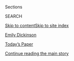 <div id="app">

<div>

<div class="NYTAppHideMasthead css-zz1s19 e1suatyy0">

<div class="section css-ui9rw0 e1suatyy2">

<div class="css-11hrj97 er09x8g0">

<div class="css-6n7j50">

</div>

<span class="css-1dv1kvn">Sections</span>

<div class="css-10488qs">

<span class="css-1dv1kvn">SEARCH</span>

</div>

[Skip to content](#site-content)[Skip to site index](#site-index)

</div>

<div id="masthead-section-label" class="css-1fnb9ct eaxe0e00">

[Emily
Dickinson](https://www.nytimes3xbfgragh.onion/topic/person/emily-dickinson)

</div>

<div class="css-10698na e1huz5gh0">

</div>

</div>

<div id="masthead-bar-one" class="section hasLinks css-15hmgas e1csuq9d3">

<div class="css-uqyvli e1csuq9d0">

</div>

<div class="css-1uqjmks e1csuq9d1">

</div>

<div class="css-9e9ivx">

[](https://myaccount.nytimes3xbfgragh.onion/auth/login?response_type=cookie&client_id=vi)

</div>

<div class="css-1bvtpon e1csuq9d2">

[Today’s Paper](https://www.nytimes3xbfgragh.onion/section/todayspaper)

</div>

</div>

</div>

</div>

<div data-aria-hidden="false">

<div id="site-content" data-role="main">

<div class="css-1ffjgkm">

</div>

<div id="top-wrapper" class="css-15p45cc eaca97t0" type="top">

<div id="top-slug" class="css-19x0jxb eaca97t1" hidden="">

Advertisement

</div>

[Continue reading the main
story](#after-top)

<div class="ad top-wrapper" style="text-align:center;height:100%;display:block;min-height:90px">

<div id="top" class="place-ad" data-position="top" data-size-key="top">

</div>

</div>

<div id="after-top">

</div>

</div>

<div id="collection-Dickinson, Emily" class="section css-15h4p1b e9abtgs0">

<div class="css-1j21atc e1svk9qx1">

<div class="css-fmiefx e1svk9qx2">

<div class="css-1hk7r2m eu54l5x0">

<div id="sponsor-wrapper" class="css-7a1pgi eaca97t0" type="sponsor" hidden="">

<div id="sponsor-slug" class="css-1l4mleb eaca97t1" hidden="">

Supported by

</div>

[Continue reading the main
story](#after-sponsor)

<div id="sponsor" class="ad sponsor-wrapper" style="text-align:left;height:100%;display:block">

</div>

<div id="after-sponsor">

</div>

</div>

</div>

### <span class="css-5xm8y ezz4tcd1">[Times Topics](/index.html)</span>

</div>

<div class="css-nfcc9b e1svk9qx3">

<div class="css-vl9dhg e1svk9qx5">

<div class="css-1nrhkj6 e1svk9qx6">

# Emily Dickinson

<div class="follow-button-placeholder" data-collection-id="">

</div>

</div>

</div>

</div>

</div>

<div class="css-185go5a e1o5byef0">

<div class="css-15cbhtu">

  - [Latest](#stream-panel)
  - <span class="css-6n7j50">Search</span>
    <div class="control">
    <div class="label-container css-1dv1kvn">
    Search
    </div>
    <div class="css-wm4t3d">
    **<span id="clear-search-input" class="css-1dv1kvn">Clear this text
    input</span>
    </div>
    </div>
    <span class="css-1iovbfw"></span>

<div id="stream-panel" class="section css-8msx5b e1jz0cab1">

<div class="css-13mho3u">

1.  
    
    <div class="css-1cp3ece">
    
    <div class="css-1l4spti">
    
    [](/2020/02/25/books/review/these-fevered-days-martha-ackmann.html)
    
    <div class="css-79elbk">
    
    ![](https://static01.graylady3jvrrxbe.onion/images/2020/04/12/obituaries/12Marshall/25Marshall-thumbWide.jpg?quality=75&auto=webp&disable=upscale)
    
    </div>
    
    ### <span class="css-m70j1g">nonfiction</span>
    
    ## Reviving Emily Dickinson in 10 Episodes
    
    In “These Fevered Days,” Martha Ackmann plumbs pivotal moments in
    the poet’s life for fresh insight into her mind.
    
    <div class="css-1nqbnmb ea5icrr0">
    
    By <span class="css-1n7hynb">Megan
    Marshall</span>
    
    </div>
    
    </div>
    
    <div class="css-1lc2l26 e1xfvim33">
    
    </div>
    
    </div>

2.  
    
    <div class="css-1cp3ece">
    
    <div class="css-1l4spti">
    
    [](/2020/02/17/arts/television/whats-on-tv-monday-americas-got-talent-and-ashley-garcia.html)
    
    <div class="css-79elbk">
    
    ![](https://static01.graylady3jvrrxbe.onion/images/2020/02/17/arts/17tvcol-1/17tvcol-1-thumbWide.jpg?quality=75&auto=webp&disable=upscale)
    
    </div>
    
    ## What’s on TV Monday: ‘America’s Got Talent’ and ‘Ashley Garcia’
    
    “The Champions,” a spinoff talent show, finishes its second season
    by crowning an ultimate champion. And a new teen series debuts on
    Netflix.
    
    <div class="css-1nqbnmb ea5icrr0">
    
    By <span class="css-1n7hynb">Peter
    Libbey</span>
    
    </div>
    
    </div>
    
    <div class="css-1lc2l26 e1xfvim33">
    
    </div>
    
    </div>

3.  
    
    <div class="css-1cp3ece">
    
    <div class="css-1l4spti">
    
    [](/2019/12/12/theater/william-luce-dead.html)
    
    <div class="css-79elbk">
    
    ![](https://static01.graylady3jvrrxbe.onion/images/2019/12/11/obituaries/11Luce/11Luce-thumbWide.jpg?quality=75&auto=webp&disable=upscale)
    
    </div>
    
    ## William Luce, Playwright, Dies at 88; Wrote ‘Belle of Amherst’
    
    He specialized in one-character dramas, portraying luminaries like
    Emily Dickinson, John Barrymore, Lillian Hellman, Zelda Fitzgerald
    and Isak Dinesen.
    
    <div class="css-1nqbnmb ea5icrr0">
    
    By <span class="css-1n7hynb">Richard
    Sandomir</span>
    
    </div>
    
    </div>
    
    <div class="css-1lc2l26 e1xfvim33">
    
    </div>
    
    </div>

4.  
    
    <div class="css-1cp3ece">
    
    <div class="css-1l4spti">
    
    [](/2019/11/01/theater/a-woman-of-the-world-review.html)
    
    <div class="css-79elbk">
    
    ![](https://static01.graylady3jvrrxbe.onion/images/2019/11/05/arts/01woman-world-art/merlin_163568688_371c9fc9-ae31-46dc-bb04-0fdfeb77f521-thumbWide.jpg?quality=75&auto=webp&disable=upscale)
    
    </div>
    
    ## Review: ‘A Woman of the World’ Dwells in Possibility
    
    Rebecca Gilman’s one-woman show stars Kathleen Chalfant as Mabel
    Loomis Todd, who burnished herself with Emily Dickinson’s celebrity.
    
    <div class="css-1nqbnmb ea5icrr0">
    
    By <span class="css-1n7hynb">Alexis
    Soloski</span>
    
    </div>
    
    </div>
    
    <div class="css-1lc2l26 e1xfvim33">
    
    </div>
    
    </div>

5.  
    
    <div class="css-1cp3ece">
    
    <div class="css-1l4spti">
    
    [](/2019/10/30/arts/television/emily-dickinson-apple.html)
    
    <div class="css-79elbk">
    
    ![](https://static01.graylady3jvrrxbe.onion/images/2019/10/30/arts/30dickinson-remixed1/merlin_163475190_51a4c58e-6f8c-4cf8-9249-4eb7037c1e8d-thumbWide.jpg?quality=75&auto=webp&disable=upscale)
    
    </div>
    
    ## A Very Modern Emily Dickinson (Twerking Included)
    
    Jane Austen and zombies? Ho-hum. A new series gives us Emily
    Dickinson, millennial angst and sexual fluidity — and some scholars
    are here for it.
    
    <div class="css-1nqbnmb ea5icrr0">
    
    By <span class="css-1n7hynb">Jennifer
    Schuessler</span>
    
    </div>
    
    </div>
    
    <div class="css-1lc2l26 e1xfvim33">
    
    </div>
    
    </div>

6.  
    
    <div class="css-1cp3ece">
    
    <div class="css-1l4spti">
    
    [](/2019/08/14/arts/national-endowment-humanities-neh-grants.html)
    
    <div class="css-79elbk">
    
    ![](https://static01.graylady3jvrrxbe.onion/images/2019/08/14/arts/14neh-still/14neh-still-thumbWide.jpg?quality=75&auto=webp&disable=upscale)
    
    </div>
    
    ## National Endowment for the Humanities Announces New Grants
    
    This round of funding, the final for the fiscal year, totals $29
    million and will support 215 projects across the country.
    
    <div class="css-1nqbnmb ea5icrr0">
    
    By <span class="css-1n7hynb">Lauren
    Messman</span>
    
    </div>
    
    </div>
    
    <div class="css-1lc2l26 e1xfvim33">
    
    </div>
    
    </div>

7.  
    
    <div class="css-1cp3ece">
    
    <div class="css-1l4spti">
    
    [](/2018/10/03/theater/because-i-could-not-stop-review-emily-dickinson.html)
    
    <div class="css-79elbk">
    
    ![](https://static01.graylady3jvrrxbe.onion/images/2018/10/06/arts/06EMILY/05EMILY-1-thumbWide.jpg?quality=75&auto=webp&disable=upscale)
    
    </div>
    
    ## Review: A Captive Emily Dickinson in ‘Because I Could Not Stop’
    
    In this multimedia performance piece, Angelica Page delivers a
    portrait of a poet for whom being “nobody” was anything but a
    pleasure.
    
    <div class="css-1nqbnmb ea5icrr0">
    
    By <span class="css-1n7hynb">Ben
    Brantley</span>
    
    </div>
    
    </div>
    
    <div class="css-1lc2l26 e1xfvim33">
    
    </div>
    
    </div>

8.  
    
    <div class="css-1cp3ece">
    
    <div class="css-1l4spti">
    
    [](/2018/02/06/science/snake-locomotion.html)
    
    <div class="css-79elbk">
    
    ![](https://static01.graylady3jvrrxbe.onion/images/2018/02/09/science/06SCI-SCITAKE/06SCI-SCITAKE-thumbWide.jpg?quality=75&auto=webp&disable=upscale)
    
    </div>
    
    ### <span class="css-m70j1g">ScienceTake</span>
    
    ## How the Snake Pours Its Way Across the Ground
    
    Laboratory tests of a 70-year-old hypothesis illuminate the details
    of a subtle form of snake locomotion.
    
    <div class="css-1nqbnmb ea5icrr0">
    
    By <span class="css-1n7hynb">James
    Gorman</span>
    
    </div>
    
    </div>
    
    <div class="css-1lc2l26 e1xfvim33">
    
    </div>
    
    </div>

9.  
    
    <div class="css-1cp3ece">
    
    <div class="css-1l4spti">
    
    [](/2017/11/14/t-magazine/artistic-recluse-jd-salinger-thomas-pynchon.html)
    
    <div class="css-79elbk">
    
    ![](https://static01.graylady3jvrrxbe.onion/images/2017/11/14/t-magazine/14tmag-reclusive-slide-NWY5/14tmag-reclusive-slide-NWY5-thumbWide-v2.jpg?quality=75&auto=webp&disable=upscale)
    
    </div>
    
    ## Is the Age of the Artistic Recluse Over?
    
    Today, cloistered types like Emily Dickinson, J.D. Salinger and
    Thomas Pynchon are all the harder to come by — and even more
    appealing.
    
    <div class="css-1nqbnmb ea5icrr0">
    
    By <span class="css-1n7hynb">Megan
    O’Grady</span>
    
    </div>
    
    </div>
    
    <div class="css-1lc2l26 e1xfvim33">
    
    </div>
    
    </div>

10. 
    
    <div class="css-1cp3ece">
    
    <div class="css-1l4spti">
    
    [](/video/books/100000005045504/emily-dickinson-bedroom-writing-alone-360.html)
    
    <div class="css-79elbk">
    
    ![](https://static01.graylady3jvrrxbe.onion/images/2017/04/30/multimedia/360-dickinson/360-dickinson-thumbWide.jpg?quality=75&auto=webp&disable=upscale)
    
    </div>
    
    ### <span class="css-5xm8y ezz4tcd1">Times</span><span class="css-1a54gqt">Video</span>
    
    ## Alone at Emily Dickinson’s Desk
    
    What happens when a reporter for The New York Times spends one hour
    in Emily Dickinson’s former bedroom? Hear about Sarah Lyall’s
    experience and explore the room yourself in this 360 video.
    
    <div class="css-1nqbnmb ea5icrr0">
    
    By <span class="css-1n7hynb">Benjamin Norman, Sarah Lyall, Logan
    Jaffe <span>and</span> Joshua Thomas</span>
    
    </div>
    
    </div>
    
    <div class="css-1lc2l26 e1xfvim33">
    
    </div>
    
    </div>

<div class="css-13mho3u">

<div class="css-1t62hi8">

<div class="css-1stvaey">

Show
More

<div>

<div style="border:0;clip:rect(0 0 0 0);height:1px;margin:-1px;overflow:hidden;white-space:nowrap;padding:0;width:1px;position:absolute" data-role="log" data-aria-live="assertive">

</div>

<div style="border:0;clip:rect(0 0 0 0);height:1px;margin:-1px;overflow:hidden;white-space:nowrap;padding:0;width:1px;position:absolute" data-role="log" data-aria-live="assertive">

</div>

<div style="border:0;clip:rect(0 0 0 0);height:1px;margin:-1px;overflow:hidden;white-space:nowrap;padding:0;width:1px;position:absolute" data-role="log" data-aria-live="polite">

</div>

<div style="border:0;clip:rect(0 0 0 0);height:1px;margin:-1px;overflow:hidden;white-space:nowrap;padding:0;width:1px;position:absolute" data-role="log" data-aria-live="polite">

</div>

</div>

</div>

</div>

</div>

</div>

<div class="css-g6hk37 supplemental">

<div id="mid1-wrapper" class="css-10wkyv7 eaca97t0" type="lede">

<div id="mid1-slug" class="css-1tag3rd eaca97t1">

Advertisement

</div>

[Continue reading the main
story](#after-mid1)

<div id="mid1" class="ad mid1-wrapper" style="text-align:center;height:100%;display:block;min-height:250px">

</div>

<div id="after-mid1">

</div>

</div>

<div id="mktg-wrapper" class="css-oxle51 eaca97t0" type="mktg">

<div id="mktg-slug" class="css-1tag3rd eaca97t1">

Advertisement

</div>

[Continue reading the main
story](#after-mktg)

<div id="mktg" class="ad mktg-wrapper" style="text-align:center;height:100%;display:block">

</div>

<div id="after-mktg">

</div>

</div>

</div>

</div>

</div>

</div>

</div>

</div>

## Site Index

<div>

</div>

## Site Information Navigation

  - [© <span>2020</span> <span>The New York Times
    Company</span>](https://help.nytimes3xbfgragh.onion/hc/en-us/articles/115014792127-Copyright-notice)

<!-- end list -->

  - [NYTCo](https://www.nytco.com/)
  - [Contact
    Us](https://help.nytimes3xbfgragh.onion/hc/en-us/articles/115015385887-Contact-Us)
  - [Work with us](https://www.nytco.com/careers/)
  - [Advertise](https://nytmediakit.com/)
  - [T Brand Studio](http://www.tbrandstudio.com/)
  - [Your Ad
    Choices](https://www.nytimes3xbfgragh.onion/privacy/cookie-policy#how-do-i-manage-trackers)
  - [Privacy](https://www.nytimes3xbfgragh.onion/privacy)
  - [Terms of
    Service](https://help.nytimes3xbfgragh.onion/hc/en-us/articles/115014893428-Terms-of-service)
  - [Terms of
    Sale](https://help.nytimes3xbfgragh.onion/hc/en-us/articles/115014893968-Terms-of-sale)
  - [Site
    Map](https://spiderbites.nytimes3xbfgragh.onion)
  - [Help](https://help.nytimes3xbfgragh.onion/hc/en-us)
  - [Subscriptions](https://www.nytimes3xbfgragh.onion/subscription?campaignId=37WXW)

</div>

</div>
